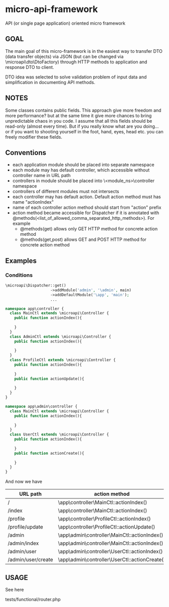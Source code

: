 # micro-api-framework
API (or single page application) oriented micro framework

## GOAL
The main goal of this micro-framework is in the easiest way to transfer DTO (data transfer objects) via JSON (but can be
changed via \microapi\dto\DtoFactory) through HTTP methods to application and response DTO to client.
  
DTO idea was selected to solve validation problem of input data and simplification in documenting API methods.  

## NOTES
Some classes contains public fields. This approach
give more freedom and more performance? but at the same time it give more chances to
bring unpredictable chaos in you code. I assume that all this fields should be read-only
(almost every time). But if you really know what are you doing... or if you want to
shooting yourself in the foot, hand, eyes, head etc. you can freely modifier these fields.  

## Conventions
- each application module should be placed into separate namespace
- each module may has default controller, which accessible without controller name in URL path
- controllers in module should be placed into \\<module_ns>\controller namespace
- controllers of different modules must not intersects
- each controller may has default action. Default action method must has name "actionIndex"
- name of each controller action method should start from "action" prefix
- action method became accessible for Dispatcher if it is annotated with 
@methods(<list_of_allowed_comma_separated_http_methods>). For example
  - @methods(get) allows only GET HTTP method for concrete action method
  - @methods(get,post) allows GET and POST HTTP method for concrete action method

## Examples
### Conditions

```php
\microapi\Dispatcher::get()
                    ->addModule('admin', '\admin', main)
                    ->addDefaultModule('\app', 'main');
                    ...

namespace app\controller {
  class MainCtl extends \microapi\Controller {
    public function actionIndex(){
      
    }
  }
  class AdminCtl extends \microapi\Controller {
    public function actionIndex(){
      
    }
  }
  class ProfileCtl extends \microapi\Controller {
    public function actionIndex(){
      
    }
    public function actionUpdate(){
      
    }    
  }  
}

namespace app\admin\controller {
  class MainCtl extends \microapi\Controller {
    public function actionIndex(){
      
    }
  }
  class UserCtl extends \microapi\Controller {
    public function actionIndex(){
      
    }
    public function actionCreate(){
      
    }
  }
}

```
And now we have

| URL path| action method |
| --- | --- |
|/ | \app\controller\MainCtl::actionIndex()|
|/index | \app\controller\MainCtl::actionIndex()|
|/profile | \app\controller\ProfileCtl::actionIndex()|
|/profile/update | \app\controller\ProfileCtl::actionUpdate()|
|/admin | \app\admin\controller\MainCtl::actionIndex()|
|/admin/index | \app\admin\controller\MainCtl::actionIndex()|
|/admin/user | \app\admin\controller\UserCtl::actionIndex()|
|/admin/user/create | \app\admin\controller\UserCtl::actionCreate()|

## USAGE

See here

tests/functional/router.php